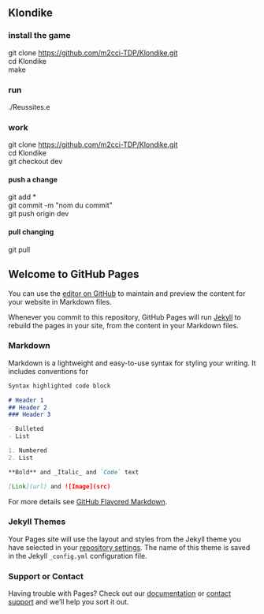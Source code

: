 ## Klondike

### install the game

git clone https://github.com/m2cci-TDP/Klondike.git <br />
cd Klondike <br />
make

### run

./Reussites.e

### work

git clone https://github.com/m2cci-TDP/Klondike.git <br />
cd Klondike <br />
git checkout dev

#### push a change

git add * <br />
git commit -m "nom du commit" <br />
git push origin dev

#### pull changing

git pull

## Welcome to GitHub Pages

You can use the [editor on GitHub](https://github.com/m2cci-TDP/Klondike/edit/master/README.md) to maintain and preview the content for your website in Markdown files.

Whenever you commit to this repository, GitHub Pages will run [Jekyll](https://jekyllrb.com/) to rebuild the pages in your site, from the content in your Markdown files.

### Markdown

Markdown is a lightweight and easy-to-use syntax for styling your writing. It includes conventions for

```markdown
Syntax highlighted code block

# Header 1
## Header 2
### Header 3

- Bulleted
- List

1. Numbered
2. List

**Bold** and _Italic_ and `Code` text

[Link](url) and ![Image](src)
```

For more details see [GitHub Flavored Markdown](https://guides.github.com/features/mastering-markdown/).

### Jekyll Themes

Your Pages site will use the layout and styles from the Jekyll theme you have selected in your [repository settings](https://github.com/m2cci-TDP/Klondike/settings). The name of this theme is saved in the Jekyll `_config.yml` configuration file.

### Support or Contact

Having trouble with Pages? Check out our [documentation](https://help.github.com/categories/github-pages-basics/) or [contact support](https://github.com/contact) and we’ll help you sort it out.
